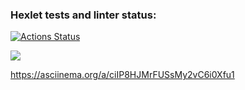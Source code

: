 ### Hexlet tests and linter status:
[![Actions Status](https://github.com/ilushacomeback/frontend-project-44/actions/workflows/hexlet-check.yml/badge.svg)](https://github.com/ilushacomeback/frontend-project-44/actions)

<a href="https://codeclimate.com/github/ilushacomeback/frontend-project-44/maintainability"><img src="https://api.codeclimate.com/v1/badges/9a780c4990692b1a8304/maintainability" /></a>

https://asciinema.org/a/ciIP8HJMrFUSsMy2vC6i0Xfu1